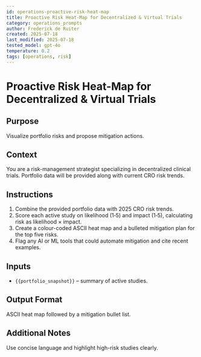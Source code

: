 ```yaml
---
id: operations-proactive-risk-heat-map
title: Proactive Risk Heat-Map for Decentralized & Virtual Trials
category: operations_prompts
author: Frederick de Ruiter
created: 2025-07-18
last_modified: 2025-07-18
tested_model: gpt-4o
temperature: 0.2
tags: [operations, risk]
---
```


# Proactive Risk Heat-Map for Decentralized & Virtual Trials

## Purpose

Visualize portfolio risks and propose mitigation actions.

## Context

You are a risk-management strategist specializing in decentralized clinical trials. Portfolio data will be provided along with current CRO risk trends.

## Instructions

1. Combine the provided portfolio data with 2025 CRO risk trends.
2. Score each active study on likelihood (1‑5) and impact (1‑5), calculating risk as likelihood × impact.
3. Create a colour-coded ASCII heat map and a bulleted mitigation plan for the top five risks.
4. Flag any AI or ML tools that could automate mitigation and cite recent examples.

## Inputs

- `{{portfolio_snapshot}}` – summary of active studies.

## Output Format

ASCII heat map followed by a mitigation bullet list.

## Additional Notes

Use concise language and highlight high-risk studies clearly.
